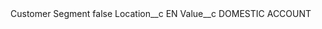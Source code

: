 <?xml version="1.0" encoding="UTF-8"?>
<CustomMetadata xmlns="http://soap.sforce.com/2006/04/metadata" xmlns:xsi="http://www.w3.org/2001/XMLSchema-instance" xmlns:xsd="http://www.w3.org/2001/XMLSchema">
    <label>Customer Segment</label>
    <protected>false</protected>
    <values>
        <field>Location__c</field>
        <value xsi:type="xsd:string">EN</value>
    </values>
    <values>
        <field>Value__c</field>
        <value xsi:type="xsd:string">DOMESTIC ACCOUNT</value>
    </values>
</CustomMetadata>
